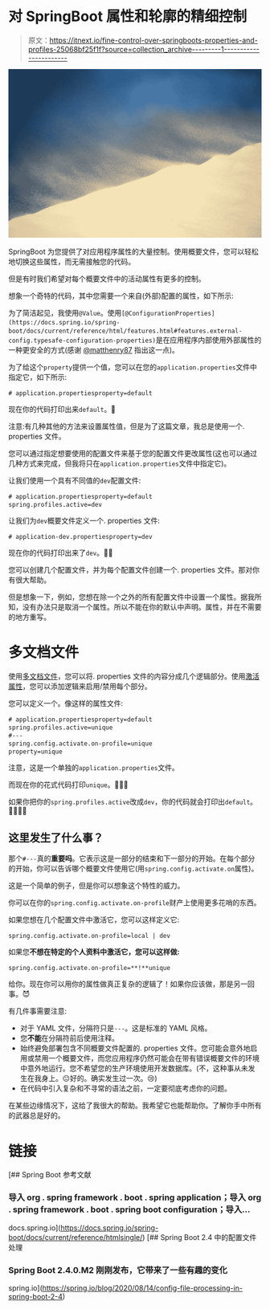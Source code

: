 # 对 SpringBoot 属性和轮廓的精细控制

> 原文：<https://itnext.io/fine-control-over-springboots-properties-and-profiles-25068bf25f1f?source=collection_archive---------1----------------------->

![](img/58220e29b8ebfa91d26c40a1dffb64c4.png)

SpringBoot 为您提供了对应用程序属性的大量控制。使用概要文件，您可以轻松地切换这些属性，而无需接触您的代码。

但是有时我们希望对每个概要文件中的活动属性有更多的控制。

想象一个奇特的代码，其中您需要一个来自(外部)配置的属性，如下所示:

为了简洁起见，我使用`@Value`。使用`[@ConfigurationProperties](https://docs.spring.io/spring-boot/docs/current/reference/html/features.html#features.external-config.typesafe-configuration-properties)`是在应用程序内部使用外部属性的一种更安全的方式(感谢 [@matthenry87](https://medium.com/@matthenry87) 指出这一点)。

为了给这个`property`提供一个值，您可以在您的`application.properties`文件中指定它，如下所示:

```
# application.propertiesproperty=default
```

现在你的代码打印出来`default`。🎉

注意:有几种其他的方法来设置属性值，但是为了这篇文章，我总是使用一个. properties 文件。

您可以通过指定想要使用的配置文件来基于您的配置文件更改属性(这也可以通过几种方式来完成，但我将只在`application.properties`文件中指定它)。

让我们使用一个具有不同值的`dev`配置文件:

```
# application.propertiesproperty=default
spring.profiles.active=dev
```

让我们为`dev`概要文件定义一个. properties 文件:

```
# application-dev.propertiesproperty=dev
```

现在你的代码打印出来了`dev`。🎉🎉

您可以创建几个配置文件，并为每个配置文件创建一个. properties 文件。那对你有很大帮助。

但是想象一下，例如，您想在除一个之外的所有配置文件中设置一个属性。据我所知，没有办法只是取消一个属性。所以不能在你的默认中声明。属性，并在不需要的地方重写。

# 多文档文件

使用[多文档文件](https://docs.spring.io/spring-boot/docs/current/reference/htmlsingle/#features.external-config.files.multi-document)，您可以将. properties 文件的内容分成几个逻辑部分。使用[激活属性](https://docs.spring.io/spring-boot/docs/current/reference/htmlsingle/#features.external-config.files.activation-properties)，您可以添加逻辑来启用/禁用每个部分。

您可以定义一个。像这样的属性文件:

```
# application.propertiesproperty=default
spring.profiles.active=unique
#---
spring.config.activate.on-profile=unique
property=unique
```

注意，这是一个单独的`application.properties`文件。

而现在你的花式代码打印`unique`。🎉🎉🎉

如果你把你的`spring.profiles.active`改成`dev`，你的代码就会打印出`default`。🎉🎉🎉🎉

## 这里发生了什么事？

那个`#---`真的**重要吗**。它表示这是一部分的结束和下一部分的开始。在每个部分的开始，你可以告诉哪个概要文件使用它(用`spring.config.activate.on`属性)。

这是一个简单的例子，但是你可以想象这个特性的威力。

你可以在你的`spring.config.activate.on-profile`财产上使用更多花哨的东西。

如果您想在几个配置文件中激活它，您可以这样定义它:

```
spring.config.activate.on-profile=local | dev
```

如果您**不想在特定的个人资料中激活它，您可以这样做:**

```
spring.config.activate.on-profile=**!**unique
```

给你。现在你可以用你的属性做真正复杂的逻辑了！如果你应该做，那是另一回事。😈

有几件事需要注意:

*   对于 YAML 文件，分隔符只是`---`。这是标准的 YAML 风格。
*   您**不能**在分隔符前后使用注释。
*   始终避免部署包含不同概要文件配置的. properties 文件。您可能会意外地启用或禁用一个概要文件，而您应用程序仍然可能会在带有错误概要文件的环境中意外地运行。您不希望您的生产环境使用开发数据库。(不，这种事从未发生在我身上。😐好的。确实发生过一次。😢)
*   在代码中引入复杂和不寻常的语法之前，一定要彻底考虑你的问题。

在某些边缘情况下，这给了我很大的帮助。我希望它也能帮助你。了解你手中所有的武器总是好的。

# 链接

 [## Spring Boot 参考文献

### 导入 org . spring framework . boot . spring application；导入 org . spring framework . boot . spring boot configuration；导入…

docs.spring.io](https://docs.spring.io/spring-boot/docs/current/reference/htmlsingle/) [](https://spring.io/blog/2020/08/14/config-file-processing-in-spring-boot-2-4) [## Spring Boot 2.4 中的配置文件处理

### Spring Boot 2.4.0.M2 刚刚发布，它带来了一些有趣的变化

spring.io](https://spring.io/blog/2020/08/14/config-file-processing-in-spring-boot-2-4)